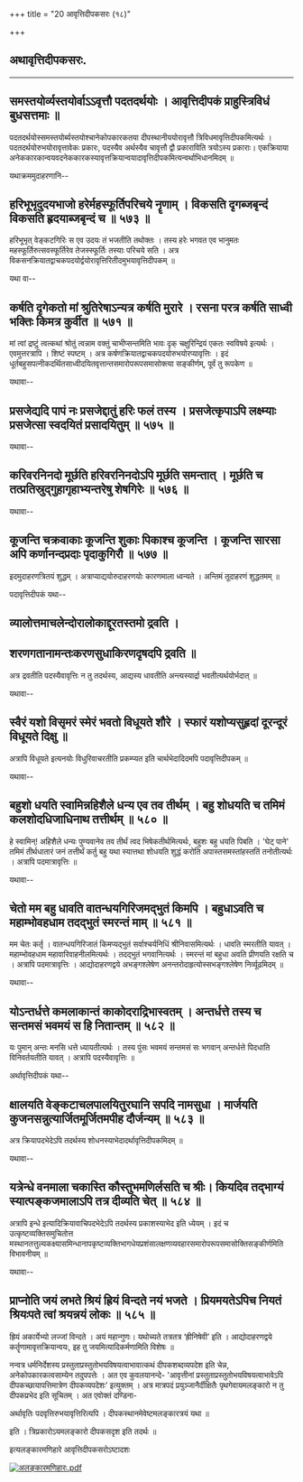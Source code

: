 +++
title = "20 आवृत्तिदीपकसरः (१८)"

+++


## अथावृत्तिदीपकसरः.

------------------------------------------------------------------------

## समस्तयोर्व्यस्तयोर्वाऽऽवृत्तौ पदतदर्थयोः । आवृत्तिदीपकं प्राहुस्त्रिविधं बुधसत्तमाः ॥

पदतदर्थयोस्समस्तयोर्ब्यस्तयोश्चानेकोपकारकतया दीपस्थानीययोरावृत्तौ
त्रिविधमावृत्तिदीपकमित्यर्थः । पदतदर्थयोरुभयोरावृत्तावेकः प्रकारः,
पदस्यैव अर्थस्यैव चावृत्तौ द्वौ प्रकाराविति त्रयोऽस्य प्रकाराः।
एकक्रियाया
अनेककारकान्वयवदनेककारकस्यावृत्तक्रियान्वयादावृत्तिदीपकमित्यन्वर्थाभिधानमिदम्
॥

यथाक्रममुदाहरणानि--



## हरिभूभृदुदयभाजो हरेर्महस्फूर्तिपरिचये नॄणाम् । विकसति दृगब्जबृन्दं विकसति हृदयाब्जबृन्दं च ॥ ५७३ ॥

हरिभूभृत् वेङ्कटगिरिः स एव उदयः तं भजतीति तथोक्तः । तस्य हरेः भगवत एव
भानुमतः महस्फूर्तिरुत्सवस्फूर्तिरेव तेजस्स्फूर्तिः तस्याः परिचये सति ।
अत्र विकसनक्रियातद्वाचकपदयोर्द्वयोरावृत्तिरितीदमुभयावृत्तिदीपकम् ॥

यथा वा--



## कर्षति दृगेकतो मां श्रुतिरेषाऽन्यत्र कर्षति मुरारे । रसना परत्र कर्षति साध्वी भक्तिः किमत्र कुर्वीत ॥ ५७१ ॥

मां त्वां द्रष्टुं त्वत्कथां श्रोतुं त्वन्नाम वक्तुं चाभीप्सन्तमिति
भावः दृक् चक्षुरिन्द्रियं एकतः स्वविषये इत्यर्थः । एवमुत्तरत्रापि ।
शिष्टं स्पष्टम् । अत्र कर्षणक्रियातद्वाचकपदयोरुभयोरप्यावृत्तिः । इदं
धूर्तबहुसपत्नीकदर्थितसाध्वीदयितवृत्तान्तसमारोपरूपसमासोक्त्या सङ्कीर्णम्,
पूर्वं तु रूपकेण ॥

यथावा--



## प्रसजेद्यदि पापं नः प्रसजेद्दातुं हरिः फलं तस्य । प्रसजेत्कृपाऽपि लक्ष्म्याः प्रसजेत्सा स्वदयितं प्रसादयितुम् ॥ ५७५ ॥

यथावा--



## करिवरनिनदो मूर्छति हरिवरनिनदोऽपि मूर्छति समन्तात् । मूर्छति च तत्प्रतिस्रुद्गुहागृहाभ्यन्तरेषु शेषगिरेः ॥ ५७६ ॥

यथावा--



## कूजन्ति चक्रवाकाः कूजन्ति शुकाः पिकाश्च कूजन्ति । कूजन्ति सारसा अपि कर्णानन्दप्रदाः पृदाकुगिरौ ॥ ५७७ ॥

इदमुदाहरणत्रितयं शुद्धम् । अत्राप्याद्ययोरुदाहरणयोः कारणमाला ध्वन्यते ।
अन्तिमं तूदाहरणं शुद्धतमम् ॥

पदावृत्तिदीपकं यथा--



## व्यालोत्तमाचलेन्दोरालोकाद्दूरतस्तमो द्रवति ।

## शरणगतानामन्तःकरणसुधाकिरणदृषदपि द्रवति ॥

अत्र द्रवतीति पदस्यैवावृत्तिः न तु तदर्थस्य, आद्यस्य धावतीति
अन्त्यस्यार्द्रा भवतीत्यर्थयोर्भदात् ॥

यथावा--



## स्वैरं यशो विसृमरं स्मेरं भवतो विधूयते शौरे । स्फारं यशोप्यसुहृदां दूरन्दूरं विधूयते दिक्षु ॥

अत्रापि विधूयते इत्यनयोः विधुरिवाचरतीति प्रकम्प्यत इति चार्थभेदादिदमपि
पदावृत्तिदीपकम् ॥

यथावा--



## बहुशो धयति स्वामिन्नहिशैले धन्य एव तव तीर्थम् । बहु शोधयति च तमिमं कलशोदधिजाधिनाथ तत्तीर्थम् ॥ ५८० ॥

हे स्वामिन्! अहिशैले धन्यः पुण्यवानेव तव तीर्थं त्वद
भिषेकतीर्थमित्यर्थः, बहुशः बहु धयति पिबति । 'घेट् पाने' तमिमं
तीर्थधातारं जनं तत्तीर्थं कर्तु बहु यथा स्यात्तथा शोधयति शुद्धं करोति
अपास्तसमस्तांहस्ततिं तनोतीत्यर्थः । अत्रापि पदमात्रावृत्तिः ॥

यथावा--



## चेतो मम बहु धावति वातन्धयगिरिजमद्भुतं किमपि । बहुधाऽवति च महाम्भोवहधाम तदद्भुतं स्मरन्तं माम् ॥ ५८१ ॥

मम चेतः कर्तृ । वातन्धयगिरिजातं किमप्यद्भुतं सर्वाश्चर्यनिधिं
श्रीनिवासमित्यर्थः । धावति स्मरतीति यावत् । महाम्भोवहधाम
महावारिवाहनीलमित्यर्थः । तदद्भुतं भगवानित्यर्थः । स्मरन्तं मां बहुधा
अवति प्रीणयति रक्षति च । अत्रापि पदमात्रावृत्तिः । आद्योदाहरणद्वये
अभङ्गश्लेषेण अनन्तरोदाहृत्योस्सभङ्गश्लेषेण निर्व्यूढमिदम् ॥

यथावा--



## योऽन्तर्धत्ते कमलाकान्तं काकोदराद्रिभास्वतम् । अन्तर्धत्ते तस्य च सन्तमसं भवमयं स हि नितान्तम् ॥ ५८२ ॥

यः पुमान् अन्तः मनसि धत्ते ध्यायतीत्यर्थः । तस्य पुंसः भवमयं सन्तमसं सः
भगवान् अन्तर्धत्ते पिदधाति विनिवर्तयतीति यावत् । अत्रापि पदस्यैवावृत्तिः
॥

अर्थावृत्तिदीपकं यथा--



## क्षालयति वेङ्कटाचलपालयितुरघानि सपदि नामसुधा । मार्जयति कुजनसन्नुत्यार्जितमूर्जितमपीह दौर्जन्यम् ॥ ५८३ ॥

अत्र क्रियापदभेदेऽपि तदर्थस्य शोधनस्याभेदादर्थावृत्तिदीपकमिदम् ॥

यथावा--



## यत्रेन्धे वनमाला चकास्ति कौस्तुभमणिर्लसति च श्रीः। कियदिव तद्भाग्यं स्यात्पङ्कजमालाऽपि तत्र दीव्यति चेत् ॥ ५८४ ॥

अत्रापि इन्धे इत्यादिक्रियावाचिपदभेदेऽपि तदर्थस्य प्रकाशस्याभेद इति
ध्येयम् । इदं च उत्कृष्टव्यक्तिसमुचितोत्त
मस्थानतत्तुल्यकक्ष्यासमिन्धानापकृष्टव्यक्तिभागधेयप्रशंसालक्षणव्यवहारसमारोपरूपसमासोक्तिसङ्कीर्णमिति
विभावनीयम् ॥

यथावा--



## प्राप्नोति जयं लभते श्रियं ह्रियं विन्दते नयं भजते । प्रियमयतेऽपिच नियतं श्रियःपते त्वां श्रयन्नयं लोकः ॥ ५८५ ॥

ह्रियं अकार्येभ्यो लज्जां विन्दते । अयं महान्गुणः। यथोच्यते तत्रतत्र
‘ह्रीनिषेवी’ इति । आद्योदाहरणद्वये कर्तॄणामावृत्तक्रियान्वयः, इह तु
जयमित्यादिकर्मणामिति विशेषः ॥

नन्वत्र धर्मनिर्देशस्य प्रस्तुताप्रस्तुतोभयविषयत्वाभावात्कथं
दीपकशब्दव्यपदेश इति चेन्न, अनेकोपकारकत्वसाम्येन तदुपपत्तेः । अत एव
कुवलयानन्दे- 'आवृत्तीनां प्रस्तुताप्रस्तुतोभयविषयत्वाभावेऽपि
दीपकच्छायापत्तिमात्रेण दीपकव्यपदेशः’ इत्युक्तम् । अत्र मात्रपदं
प्रयुञ्जानैर्दीक्षितैः पृथगेवायमलङ्कारो न तु दीपकप्रभेद इति सूचितम् । अत
एवोक्तं दण्डिना-

अर्थावृतिः पदवृत्तिरुभयावृत्तिरित्यपि ।
दीपकस्थानमेवेष्टमलङ्कारत्रयं यथा ॥

इति । त्रिप्रकारोऽयमलङ्कारो दीपकसदृश इति तदर्थः ॥

इत्यलङ्कारमणिहारे आवृत्तिदीपकसरोऽष्टादशः

[![अलङ्कारमणिहारः.pdf](//upload.wikimedia.org/wikisource/sa/thumb/3/3b/%E0%A4%85%E0%A4%B2%E0%A4%99%E0%A5%8D%E0%A4%95%E0%A4%BE%E0%A4%B0%E0%A4%AE%E0%A4%A3%E0%A4%BF%E0%A4%B9%E0%A4%BE%E0%A4%B0%E0%A4%83.pdf/page344-392px-%E0%A4%85%E0%A4%B2%E0%A4%99%E0%A5%8D%E0%A4%95%E0%A4%BE%E0%A4%B0%E0%A4%AE%E0%A4%A3%E0%A4%BF%E0%A4%B9%E0%A4%BE%E0%A4%B0%E0%A4%83.pdf.jpg)](/w/index.php?title=%E0%A4%B8%E0%A4%9E%E0%A5%8D%E0%A4%9A%E0%A4%BF%E0%A4%95%E0%A4%BE:%E0%A4%85%E0%A4%B2%E0%A4%99%E0%A5%8D%E0%A4%95%E0%A4%BE%E0%A4%B0%E0%A4%AE%E0%A4%A3%E0%A4%BF%E0%A4%B9%E0%A4%BE%E0%A4%B0%E0%A4%83.pdf&page=344)

